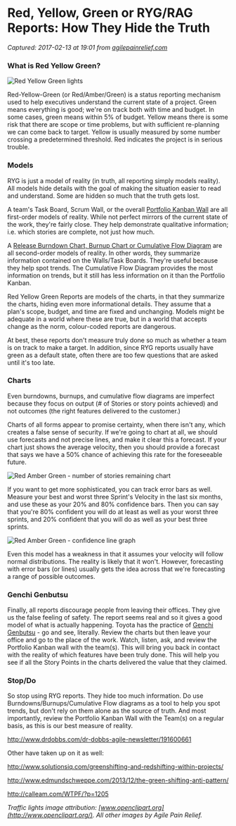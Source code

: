 # Red, Yellow, Green or RYG/RAG Reports: How They Hide the Truth

_Captured: 2017-02-13 at 19:01 from [agilepainrelief.com](https://agilepainrelief.com/notesfromatooluser/2015/10/red-yellow-green-or-rygrag-reports-how-they-hide-the-truth.html?utm_content=bufferf162c&utm_medium=social&utm_source=twitter.com&utm_campaign=buffer#.WKH0PaS1Kf1)_

### What is Red Yellow Green?

![Red Yellow Green lights](https://agilepainrelief.com/wp-content/uploads/2015/10/traffic_light_all.png)

Red-Yellow-Green (or Red/Amber/Green) is a status reporting mechanism used to help executives understand the current state of a project. Green means everything is good; we're on track both with time and budget. In some cases, green means within 5% of budget. Yellow means there is some risk that there are scope or time problems, but with sufficient re-planning we can come back to target. Yellow is usually measured by some number crossing a predetermined threshold. Red indicates the project is in serious trouble.

### Models

RYG is just a model of reality (in truth, all reporting simply models reality). All models hide details with the goal of making the situation easier to read and understand. Some are hidden so much that the truth gets lost.

A team's Task Board, Scrum Wall, or the overall [Portfolio Kanban Wall](https://agilepainrelief.com/notesfromatooluser/2015/02/kanban-portfolio-view.html) are all first-order models of reality. While not perfect mirrors of the current state of the work, they're fairly close. They help demonstrate qualitative information; i.e. which stories are complete, not just how much.

A [Release Burndown Chart, Burnup Chart or Cumulative Flow Diagram](https://agilepainrelief.com/notesfromatooluser/2015/03/kanban-portfolio-view-continued.html) are all second-order models of reality. In other words, they summarize information contained on the Walls/Task Boards. They're useful because they help spot trends. The Cumulative Flow Diagram provides the most information on trends, but it still has less information on it than the Portfolio Kanban.

Red Yellow Green Reports are models of the charts, in that they summarize the charts, hiding even more informational details. They assume that a plan's scope, budget, and time are fixed and unchanging. Models might be adequate in a world where these are true, but in a world that accepts change as the norm, colour-coded reports are dangerous.

At best, these reports don't measure truly done so much as whether a team is on track to make a target. In addition, since RYG reports usually have green as a default state, often there are too few questions that are asked until it's too late.

### Charts

Even burndowns, burnups, and cumulative flow diagrams are imperfect because they focus on output (# of Stories or story points achieved) and not outcomes (the right features delivered to the customer.)

Charts of all forms appear to promise certainty, when there isn't any, which creates a false sense of security. If we're going to chart at all, we should use forecasts and not precise lines, and make it clear this a forecast. If your chart just shows the average velocity, then you should provide a forecast that says we have a 50% chance of achieving this rate for the foreseeable future.

![Red Amber Green - number of stories remaining chart](https://agilepainrelief.com/wp-content/uploads/2015/10/Red-Amber-Green-blog-post-image1.jpg)

If you want to get more sophisticated, you can track error bars as well. Measure your best and worst three Sprint's Velocity in the last six months, and use these as your 20% and 80% confidence bars. Then you can say that you're 80% confident you will do at least as well as your worst three sprints, and 20% confident that you will do as well as your best three sprints.

![Red Amber Green - confidence line graph](https://agilepainrelief.com/wp-content/uploads/2015/10/confidence-line-graph.jpg)

Even this model has a weakness in that it assumes your velocity will follow normal distributions. The reality is likely that it won't. However, forecasting with error bars (or lines) usually gets the idea across that we're forecasting a range of possible outcomes.

### Genchi Genbutsu

Finally, all reports discourage people from leaving their offices. They give us the false feeling of safety. The report seems real and so it gives a good model of what is actually happening. Toyota has the practice of [Genchi Genbutsu](https://en.wikipedia.org/wiki/Genchi_Genbutsu) - go and see, literally. Review the charts but then leave your office and go to the place of the work. Watch, listen, ask, and review the Portfolio Kanban wall with the team(s). This will bring you back in contact with the reality of which features have been truly done. This will help you see if all the Story Points in the charts delivered the value that they claimed.

### Stop/Do

So stop using RYG reports. They hide too much information. Do use Burndowns/Burnups/Cumulative Flow diagrams as a tool to help you spot trends, but don't rely on them alone as the source of truth. And most importantly, review the Portfolio Kanban Wall with the Team(s) on a regular basis, as this is our best measure of reality.

<http://www.drdobbs.com/dr-dobbs-agile-newsletter/191600661>

Other have taken up on it as well:

<http://www.solutionsiq.com/greenshifting-and-redshifting-within-projects/>

<http://www.edmundschweppe.com/2013/12/the-green-shifting-anti-pattern/>

<http://calleam.com/WTPF/?p=1205>

_Traffic lights image attribution: [www.openclipart.org](http://www.openclipart.org/). All other images by Agile Pain Relief._
